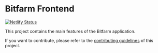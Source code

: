 # Bitfarm Frontend

[![Netlify Status](https://api.netlify.com/api/v1/badges/b77bd4bd-6921-4b0e-9d6d-d2b2c7992b93/deploy-status)](https://app.netlify.com/sites/bitfarmnetwork/deploys)

This project contains the main features of the Bitfarm application.

If you want to contribute, please refer to the [contributing guidelines](./CONTRIBUTING.md) of this project.

